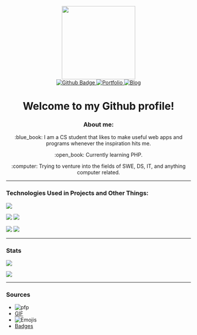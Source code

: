 <!-- header section  -->
<div class="header" align="center">
  <!--  gif goes here  -->
  <img src="https://media.giphy.com/media/QssGEmpkyEOhBCb7e1/giphy.gif" width="200"/>
 
 <div class="badges">
   
   <a href="https://github.com/Atypics3/">
     <img src="https://img.shields.io/badge/Github-black?style=for-the-badge&logo=github&logoColor=white" alt="Github Badge"/>
   </a>
   
   <a href="https://github.com">
     <img src="https://img.shields.io/badge/Portfolio-green?style=for-the-badge" alt="Portfolio"/>
   </a>
   
   <a href="https://chcblog.vercel.app/">
     <img src="https://img.shields.io/badge/Blog-blue?style=for-the-badge" alt="Blog"/>
   </a>
 </div>

  <h1>
   Welcome to my Github profile!
 </h1>
  
</div>
<div class="intro">
 <h3 align="center">About me:</h3>
 <p align="center">:blue_book: I am a CS student that likes to make useful web apps and programs whenever the inspiration hits me. </p>
 <p align="center">:open_book: Currently learning PHP.</p>
 <p align="center">:computer: Trying to venture into the fields of SWE, DS, IT, and anything computer related.</p>
</div>

---

### Technologies Used in Projects and Other Things:

![](https://img.shields.io/badge/Code_Editor-Visual_Studio_Code-informational?style=flat&logo=visualstudiocode&logoColor=white&color=blue)

![](https://img.shields.io/badge/Framework-React-informational?style=flat&logo=react&logoColor=white&color=blue)
![](https://img.shields.io/badge/Framework-Next.js-informational?style=flat&logo=Next.js&logoColor=white&color=blue)

![](https://img.shields.io/badge/Language-Javascript-informational?style=flat&logo=javascript&logoColor=white&color=blue)
![](https://img.shields.io/badge/Language-Python-informational?style=flat&logo=python&logoColor=white&color=blue)
<!-- ![](https://img.shields.io/badge/Language-C++-informational?style=flat&logo=cplusplus&logoColor=white&color=blue) -->

---

### Stats

![](https://github.com/Atypics3/shiny-octo-invention/blob/master/generated/overview.svg)

![](https://github.com/Atypics3/shiny-octo-invention/blob/master/generated/languages.svg)

</div>

---

### Sources

- ![pfp](https://github.com/cat-milk/Anime-Girls-Holding-Programming-Books)
- [GIF](https://giphy.com/stickers/coding-webdesign-coder-QssGEmpkyEOhBCb7e1)
- ![Emojis](https://github.com/ikatyang/emoji-cheat-sheet)
- [Badges](https://shields.io)

